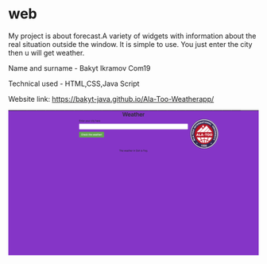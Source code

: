 # web
My project is about forecast.A variety of widgets with information about the real situation outside the window. It is simple to use. You just enter the city then u will get weather.


Name and surname - Bakyt Ikramov Com19

Technical used - HTML,CSS,Java Script

Website link: https://bakyt-java.github.io/Ala-Too-Weatherapp/

![alt text](screenshots/BakytIkramov.png)




